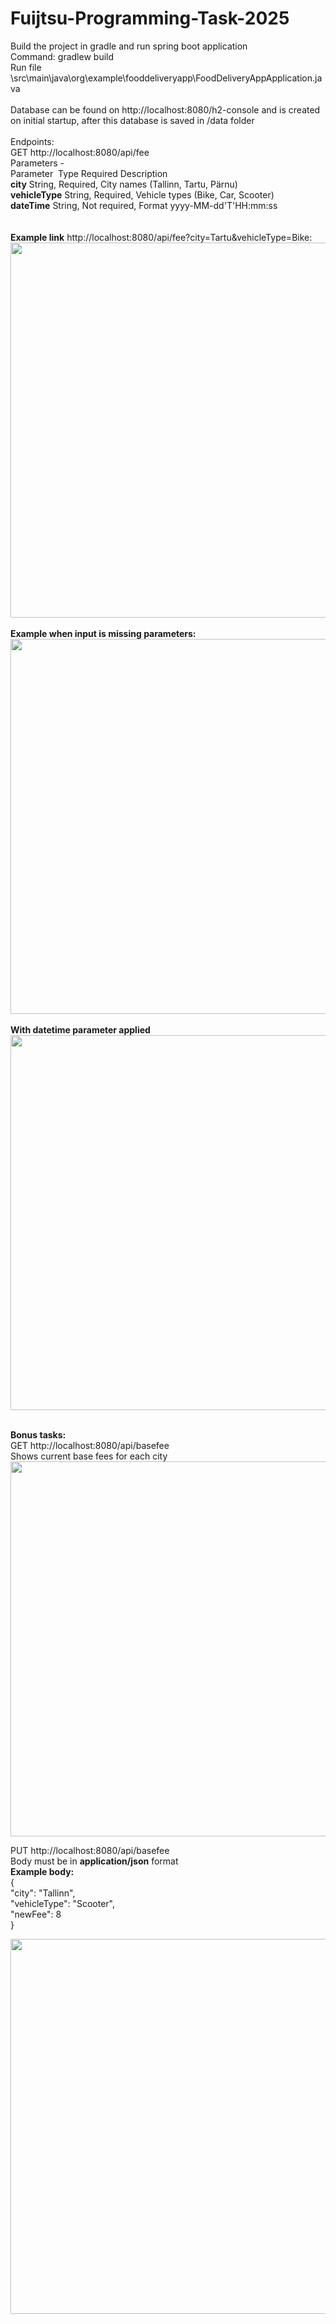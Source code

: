 # Fuijtsu-Programming-Task-2025

Build the project in gradle and run spring boot application<br>
Command: gradlew build<br>
Run file \src\main\java\org\example\fooddeliveryapp\FoodDeliveryAppApplication.java<br>
<br>
Database can be found on http://localhost:8080/h2-console and is created on initial startup, after this database is saved in /data folder<br>
<br>
Endpoints:<br>
GET http://localhost:8080/api/fee<br>
Parameters - <br>
Parameter&nbsp;&nbsp;Type	Required	Description<br>
<strong>city</strong> String,	 Required,     City names (Tallinn, Tartu, Pärnu)<br>
<strong>vehicleType</strong> String,	Required,	    Vehicle types (Bike, Car, Scooter)<br>
<strong>dateTime</strong>  String,	Not required,	    Format yyyy-MM-dd'T'HH:mm:ss<br><br>
<br>
<strong>Example link</strong> http://localhost:8080/api/fee?city=Tartu&vehicleType=Bike:<br>
<img src="https://github.com/user-attachments/assets/9e96e41f-6edc-427c-8a51-5c33e6ac155a" width="600"><br><br>
<strong>Example when input is missing parameters:</strong><br>
<img src="https://github.com/user-attachments/assets/c25f9e83-a6a4-4c98-a7ea-f3bbb543b7c0" width="600"><br><br>
<strong>With datetime parameter applied</strong><br>
<img src="https://github.com/user-attachments/assets/2b2e3a8f-f047-48f6-8fc4-9365c78d9ba3" width="600"><br><br>



<strong>Bonus tasks:</strong><br>
GET http://localhost:8080/api/basefee<br>
Shows current base fees for each city<br>
<img src="https://github.com/user-attachments/assets/e5a368c1-8781-4c3c-8f1f-ca5f033ce15c" width="600"><br>


PUT http://localhost:8080/api/basefee<br>
Body must be in <strong>application/json</strong> format<br>
<strong>Example body:</strong><br>
{<br>
    "city": "Tallinn",<br>
    "vehicleType": "Scooter",<br>
    "newFee": 8<br>
}<br>

<img src="https://github.com/user-attachments/assets/890cd4bb-2a6c-4d0f-85c4-04c7f8aeed66" width="600">

